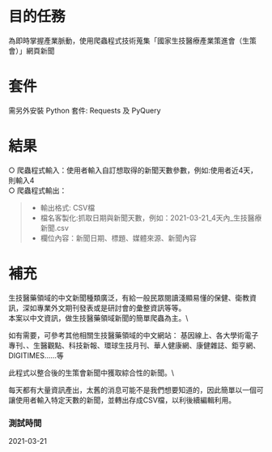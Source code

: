 # 目的任務
為即時掌握產業脈動，使用爬蟲程式技術蒐集「國家生技醫療產業策進會（生策會）」網頁新聞

# 套件
需另外安裝 Python 套件: Requests 及 PyQuery

# 結果
○ 爬蟲程式輸入：使用者輸入自訂想取得的新聞天數參數，例如:使用者近4天，則輸入4 \
○ 爬蟲程式輸出：
> - 輸出格式: CSV檔
> - 檔名客製化:抓取日期與新聞天數，例如：2021-03-21_4天內_生技醫療新聞.csv
> - 欄位內容：新聞日期、標題、媒體來源、新聞內容


# 補充

生技醫藥領域的中文新聞種類廣泛，有給一般民眾閱讀淺顯易懂的保健、衛教資訊，深如專業外文期刊發表或是研討會的彙整資訊等等。\
本案以中文資訊，做生技醫藥領域新聞的簡單爬蟲為主。\

如有需要，可參考其他相關生技醫藥領域的中文網站：
基因線上、各大學術電子專刊、、生醫觀點、科技新報、環球生技月刊、華人健康網、康健雜誌、鉅亨網、DIGITIMES......等

此程式以整合後的生策會新聞中獲取綜合性的新聞。\

每天都有大量資訊產出，太舊的消息可能不是我們想要知道的，因此簡單以一個可讓使用者輸入特定天數的新聞，並轉出存成CSV檔，以利後續編輯利用。

### 測試時間
2021-03-21
